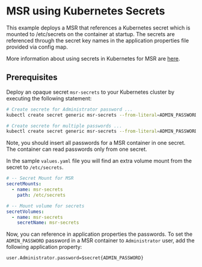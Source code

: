 # MSR using Kubernetes Secrets

This example deploys a MSR that references a Kubernetes secret which is mounted to /etc/secrets on the container at startup. The secrets are referenced through the secret key names in the application properties file provided via config map.

More information about using secrets in Kubernetes for MSR are [here](https://documentation.softwareag.com/webmethods/integration_server/pie10-15/webhelp/pie-webhelp/index.html#page/pie-webhelp%2Fto-configuration_variables_for_docker_11.html%23wwID0ERXBM).

## Prerequisites

Deploy an opaque secret `msr-secrets` to your Kubernetes cluster by executing the following statement:

```bash
# Create secrete for Administrator password ...
kubectl create secret generic msr-secrets --from-literal=ADMIN_PASSWORD=manage
```

```bash
# Create secrete for multiple passwords ...
kubectl create secret generic msr-secrets --from-literal=ADMIN_PASSWORD=manage --from-literal=JDBC_PE_PASSWORD=manage --from-literal=JDBC_PA_PASSWORD=manage
```

Note, you should insert all passwords for a MSR container in one secret. The container can read passwords only from one secret.

In the sample `values.yaml` file you will find an extra volume mount from the secret to `/etc/secrets`.

```yaml
# -- Secret Mount for MSR
secretMounts: 
  - name: msr-secrets
    path: /etc/secrets

# -- Mount volume for secrets
secretVolumes:
  - name: msr-secrets
    secretName: msr-secrets
```

Now, you can reference in application properties the passwords. To set the `ADMIN_PASSWORD` password in a MSR container to `Administrator` user, add the following application property:

```
user.Administrator.password=$secret{ADMIN_PASSWORD}

```

